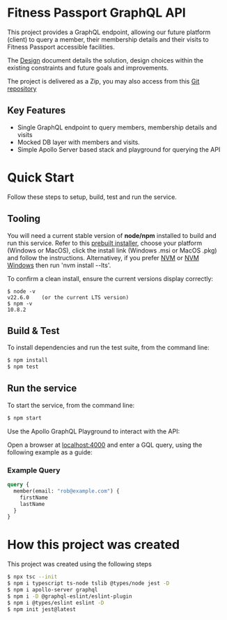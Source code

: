 # Fitness Passport GraphQL API

This project provides a GraphQL endpoint, allowing our future platform (client) to query a member, their membership details and their visits to Fitness Passport accessible facilities.

The [Design](./DESIGN.md) document details the solution, design choices within the existing constraints and future goals and improvements.

The project is delivered as a Zip, you may also access from this [Git repository](https://github.com/craigryan/??)

## Key Features

- Single GraphQL endpoint to query members, membership details and visits
- Mocked DB layer with members and visits.
- Simple Apollo Server based stack and playground for querying the API

# Quick Start

Follow these steps to setup, build, test and run the service.

## Tooling

You will need a current stable version of **node/npm** installed to build and run this service. Refer to this [prebuilt installer](https://nodejs.org/en/download/prebuilt-installer), choose your platform (Windows or MacOS), click the install link (Windows .msi or MacOS .pkg) and follow the instructions. Alternativey, if you prefer [NVM](https://github.com/nvm-sh/nvm) or [NVM Windows](https://github.com/coreybutler/nvm-windows#readme) then run 'nvm install --lts'.

To confirm a clean install, ensure the current versions display correctly:

```
$ node -v
v22.6.0    (or the current LTS version)
$ npm -v
10.8.2
```

## Build & Test

To install dependencies and run the test suite, from the command line:

```bash
$ npm install
$ npm test
```

## Run the service

To start the service, from the command line:

```bash
$ npm start
```

Use the Apollo GraphQL Playground to interact with the API:

Open a browser at [localhost:4000](http://localhost:4000) and enter a GQL query, using the following example as a guide:

### Example Query

```graphql
query {
  member(email: "rob@example.com") {
    firstName
    lastName
  }
}
```

# How this project was created

This project was created using the following steps

```bash
$ npx tsc --init
$ npm i typescript ts-node tslib @types/node jest -D
$ npm i apollo-server graphql
$ npm i -D @graphql-eslint/eslint-plugin
$ npm i @types/eslint eslint -D
$ npm init jest@latest
```
